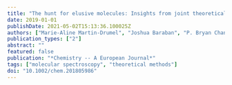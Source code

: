 ```yaml
---
title: "The hunt for elusive molecules: Insights from joint theoretical and experimental investigations"
date: 2019-01-01
publishDate: 2021-05-02T15:13:36.100025Z
authors: ["Marie-Aline Martin-Drumel", "Joshua Baraban", "P. Bryan Changala", "John Stanton", "Michael C McCarthy"]
publication_types: ["2"]
abstract: ""
featured: false
publication: "*Chemistry -- A European Journal*"
tags: ["molecular spectroscopy", "theoretical methods"]
doi: "10.1002/chem.201805986"
---
```


